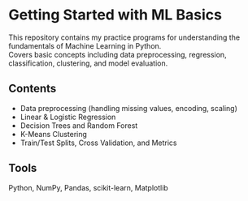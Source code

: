# Getting Started with ML Basics

This repository contains my practice programs for understanding the fundamentals of Machine Learning in Python.  
Covers basic concepts including data preprocessing, regression, classification, clustering, and model evaluation.

## Contents
- Data preprocessing (handling missing values, encoding, scaling)
- Linear & Logistic Regression
- Decision Trees and Random Forest
- K-Means Clustering
- Train/Test Splits, Cross Validation, and Metrics

## Tools
Python, NumPy, Pandas, scikit-learn, Matplotlib
